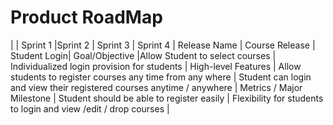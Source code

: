 
# Product RoadMap


| | Sprint 1 |Sprint 2 | Sprint 3 | Sprint 4 |
Release Name | Course Release | Student Login|
Goal/Objective |Allow Student to select courses  | Individualized login provision for  students |
High-level Features | Allow students  to register courses any time from any where | Student can login and view their  registered courses anytime / anywhere |
Metrics / Major Milestone | Student should be able to register easily | Flexibility for students to login and view /edit / drop courses |
